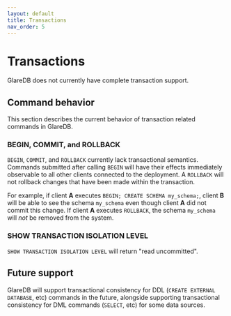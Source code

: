 ```yaml
---
layout: default
title: Transactions
nav_order: 5
---
```


# Transactions

GlareDB does not currently have complete transaction support.

## Command behavior

This section describes the current behavior of transaction related commands in
GlareDB.

### BEGIN, COMMIT, and ROLLBACK

`BEGIN`, `COMMIT`, and `ROLLBACK` currently lack transactional semantics.
Commands submitted after calling `BEGIN` will have their effects immediately
observable to all other clients connected to the deployment. A `ROLLBACK` will
not rollback changes that have been made within the transaction.

For example, if client **A** executes `BEGIN; CREATE SCHEMA my_schema;`, client
**B** will be able to see the schema `my_schema` even though client **A** did not
commit this change. If client **A** executes `ROLLBACK`, the schema `my_schema`
will _not_ be removed from the system.

### SHOW TRANSACTION ISOLATION LEVEL

`SHOW TRANSACTION ISOLATION LEVEL` will return "read uncommitted".

## Future support

GlareDB will support transactional consistency for DDL (`CREATE EXTERNAL
DATABASE`, etc) commands in the future, alongside supporting transactional
consistency for DML commands (`SELECT`, etc) for some data sources.
